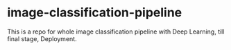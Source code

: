 # image-classification-pipeline
This is a repo for whole image classification pipeline with Deep Learning, till final stage, Deployment.

